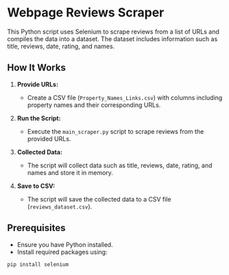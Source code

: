 # Webpage Reviews Scraper

This Python script uses Selenium to scrape reviews from a list of URLs and compiles the data into a dataset. The dataset includes information such as title, reviews, date, rating, and names.

## How It Works

1. **Provide URLs:**
   - Create a CSV file (`Property_Names_Links.csv`) with columns including property names and their corresponding URLs.

2. **Run the Script:**
   - Execute the `main_scraper.py` script to scrape reviews from the provided URLs.

3. **Collected Data:**
   - The script will collect data such as title, reviews, date, rating, and names and store it in memory.

4. **Save to CSV:**
   - The script will save the collected data to a CSV file (`reviews_dataset.csv`).

## Prerequisites

- Ensure you have Python installed.
- Install required packages using:

```bash
pip install selenium
